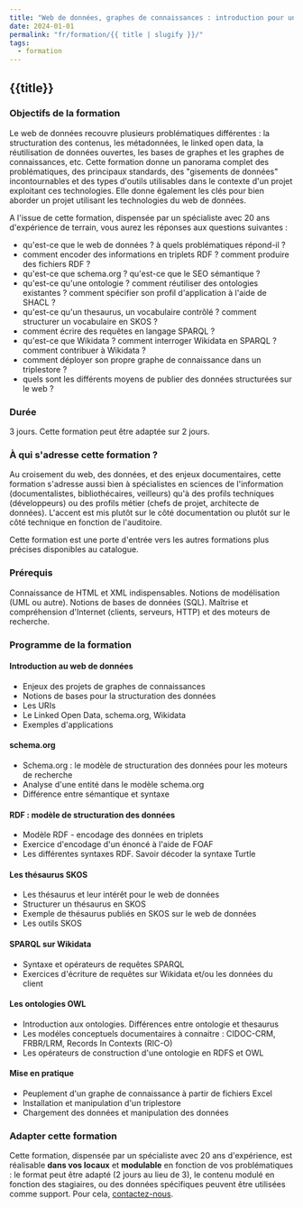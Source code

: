 ```yaml
---
title: "Web de données, graphes de connaissances : introduction pour une mise en oeuvre intelligente"
date: 2024-01-01
permalink: "fr/formation/{{ title | slugify }}/"
tags:
  - formation
---
```


## {{title}}

### Objectifs de la formation

Le web de données recouvre plusieurs problématiques différentes : la structuration des contenus, les métadonnées, le linked open data, la réutilisation de données ouvertes, les bases de graphes et les graphes de connaissances, etc. Cette formation donne un panorama complet des problématiques, des principaux standards, des "gisements de données" incontournables et des types d'outils utilisables dans le contexte d'un projet exploitant ces technologies. Elle donne également les clés pour bien aborder un projet utilisant les technologies du web de données.

A l'issue de cette formation, dispensée par un spécialiste avec 20 ans d'expérience de terrain, vous aurez les réponses aux questions suivantes :

- qu'est-ce que le web de données ? à quels problématiques répond-il ?
- comment encoder des informations en triplets RDF ? comment produire des fichiers RDF ?
- qu'est-ce que schema.org ? qu'est-ce que le SEO sémantique ?
- qu'est-ce qu'une ontologie ? comment réutiliser des ontologies existantes ? comment spécifier son profil d'application à l'aide de SHACL ?
- qu'est-ce qu'un thesaurus, un vocabulaire contrôlé ? comment structurer un vocabulaire en SKOS ?
- comment écrire des requêtes en langage SPARQL ?
- qu'est-ce que Wikidata ? comment interroger Wikidata en SPARQL ? comment contribuer à Wikidata ?
- comment déployer son propre graphe de connaissance dans un triplestore ?
- quels sont les différents moyens de publier des données structurées sur le web ?

### Durée

3 jours. Cette formation peut être adaptée sur 2 jours.


### À qui s'adresse cette formation ?

Au croisement du web, des données, et des enjeux documentaires, cette formation s'adresse aussi bien à spécialistes en sciences de l'information (documentalistes, bibliothécaires, veilleurs) qu'à des profils techniques (développeurs) ou des profils métier (chefs de projet, architecte de données). L'accent est mis plutôt sur le côté documentation ou plutôt sur le côté technique en fonction de l'auditoire.

Cette formation est une porte d'entrée vers les autres formations plus précises disponibles au catalogue.

### Prérequis

Connaissance de HTML et XML indispensables. Notions de modélisation (UML ou autre). Notions de bases de données (SQL). Maîtrise et compréhension d'Internet (clients, serveurs, HTTP) et des moteurs de recherche.

### Programme de la formation
         	
#### Introduction au web de données
  - Enjeux des projets de graphes de connaissances
  - Notions de bases pour la structuration des données
  - Les URIs
  - Le Linked Open Data, schema.org, Wikidata
  - Exemples d'applications

#### schema.org
  - Schema.org : le modèle de structuration des données pour les moteurs de recherche
  - Analyse d'une entité dans le modèle schema.org
  - Différence entre sémantique et syntaxe

#### RDF : modèle de structuration des données
  - Modèle RDF - encodage des données en triplets
  - Exercice d'encodage d'un énoncé à l'aide de FOAF
  - Les différentes syntaxes RDF. Savoir décoder la syntaxe Turtle

#### Les thésaurus SKOS
  - Les thésaurus et leur intérêt pour le web de données
  - Structurer un thésaurus en SKOS
  - Exemple de thésaurus publiés en SKOS sur le web de données
  - Les outils SKOS

#### SPARQL sur Wikidata
  - Syntaxe et opérateurs de requêtes SPARQL
  - Exercices d'écriture de requêtes sur Wikidata et/ou les données du client

#### Les ontologies OWL
  - Introduction aux ontologies. Différences entre ontologie et thesaurus
  - Les modéles conceptuels documentaires à connaitre : CIDOC-CRM, FRBR/LRM, Records In Contexts (RIC-O)
  - Les opérateurs de construction d'une ontologie en RDFS et OWL
 
#### Mise en pratique
  - Peuplement d'un graphe de connaissance à partir de fichiers Excel
  - Installation et manipulation d'un triplestore
  - Chargement des données et manipulation des données


### Adapter cette formation

Cette formation, dispensée par un spécialiste avec 20 ans d'expérience, est réalisable **dans vos locaux** et **modulable** en fonction de vos problématiques : le format peut être adapté (2 jours au lieu de 3), le contenu modulé en fonction des stagiaires, ou des données spécifiques peuvent être utilisées comme support. Pour cela, [contactez-nous](contact).